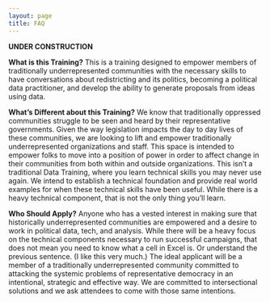 ```yaml
---
layout: page
title: FAQ 
---
```

**UNDER CONSTRUCTION**


**What is this Training?**
This is a training designed to empower members of traditionally underrepresented communities with the necessary skills to have conversations about redistricting and its politics, becoming a political data practitioner, and develop the ability to generate proposals from ideas using data. 
 
**What’s Different about this Training?**
We know that traditionally oppressed communities struggle to be seen and heard by their representative governments. Given the way legislation impacts the day to day lives of these communities, we are looking to lift and empower traditionally underrepresented organizations and staff. This space is intended to empower folks to move into a position of power in order to affect change in their communities from both within and outside organizations. 
This isn’t a traditional Data Training, where you learn technical skills you may never use again. We intend to establish a technical foundation and provide real world examples for when these technical skills have been useful.
While there is a heavy technical component, that is not the only thing you’ll learn.
 
**Who Should Apply?**
Anyone who has a vested interest in making sure that historically underrepresented communities are empowered and a desire to work in political data, tech, and analysis.
While there will be a heavy focus on the technical components necessary to run successful campaigns, that does not mean you need to know what a cell in Excel is. Or understand the previous sentence. (I like this very much.)
The ideal applicant will be a member of a traditionally underrepresented community committed to attacking the systemic problems of representative democracy in an intentional, strategic and effective way.
We are committed to intersectional solutions and we ask attendees to come with those same intentions.

